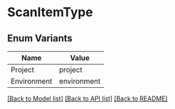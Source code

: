 # ScanItemType

## Enum Variants

| Name | Value |
|---- | -----|
| Project | project |
| Environment | environment |


[[Back to Model list]](../README.md#documentation-for-models) [[Back to API list]](../README.md#documentation-for-api-endpoints) [[Back to README]](../README.md)


